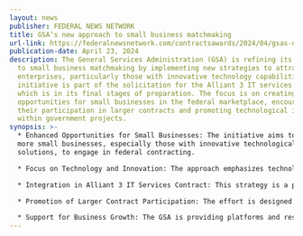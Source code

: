```yaml
---
layout: news
publisher: FEDERAL NEWS NETWORK
title: GSA’s new approach to small business matchmaking
url-link: https://federalnewsnetwork.com/contractsawards/2024/04/gsas-new-approach-to-small-business-matchmaking/
publication-date: April 23, 2024
description: The General Services Administration (GSA) is refining its approach
  to small business matchmaking by implementing new strategies to attract small
  enterprises, particularly those with innovative technology capabilities. This
  initiative is part of the solicitation for the Alliant 3 IT services contract,
  which is in its final stages of preparation. The focus is on creating more
  opportunities for small businesses in the federal marketplace, encouraging
  their participation in larger contracts and promoting technological innovation
  within government projects.
synopsis: >-
  * Enhanced Opportunities for Small Businesses: The initiative aims to attract
  more small businesses, especially those with innovative technological
  solutions, to engage in federal contracting.

  * Focus on Technology and Innovation: The approach emphasizes technological innovation, encouraging small businesses with such capabilities to participate.

  * Integration in Alliant 3 IT Services Contract: This strategy is a part of the solicitation for the Alliant 3 IT services contract, indicating a significant opportunity for small businesses.

  * Promotion of Larger Contract Participation: The effort is designed to facilitate the entry of small enterprises into larger contracts, thereby expanding their potential market within the federal sector.

  * Support for Business Growth: The GSA is providing platforms and resources to support the growth and development of small businesses in the federal marketplace.
---
```

